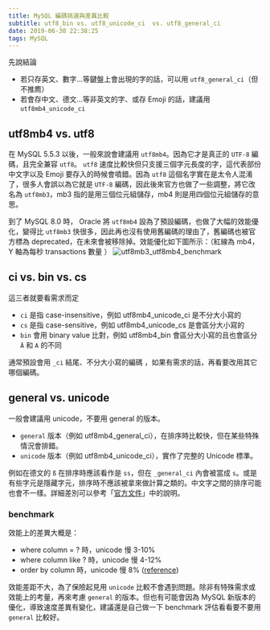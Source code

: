 ```yaml
---
title: MySQL 編碼挑選與差異比較
subtitle: utf8_bin vs. utf8_unicode_ci  vs. utf8_general_ci
date: 2019-06-30 22:38:25
tags: MySQL
---
```


先說結論
- 若只存英文、數字...等鍵盤上會出現的字的話，可以用 `utf8_general_ci`（但不推廌）
- 若會存中文、德文...等非英文的字、或存 Emoji 的話，建議用  `utf8mb4_unicode_ci`

## utf8mb4 vs. utf8

在 MySQL 5.5.3 以後，一般來說會建議用 `utf8mb4`。因為它才是真正的 `UTF-8` 編碼，且完全兼容 `utf8`。 `utf8` 速度比較快但只支援三個字元長度的字，這代表部份中文字以及 Emoji 要存入的時候會噴錯。因為 `utf8` 這個名字實在是太令人混淆了，很多人會誤以為它就是 `UTF-8` 編碼，因此後來官方也做了一些調整，將它改名為 `utf8mb3`，mb3 指的是用三個位元組儲存，mb4 則是用四個位元組儲存的意思。

到了 MySQL 8.0 時， Oracle 將 `utf8mb4` 設為了預設編碼，也做了大幅的效能優化，變得比 `utf8mb3` 快很多，因此再也沒有使用舊編碼的理由了，舊編碼也被官方標為 deprecated，在未來會被移除掉。效能優化如下圖所示：（紅線為 mb4，Y 軸為每秒 transactions 數量	）
![utf8mb3_utf8mb4_benchmark](/blog/imgs/mysql/utf8mb3_utf8mb4_benchmark.jpeg)


## ci vs. bin vs. cs

這三者就要看需求而定
- `ci` 是指 case-insensitive，例如 utf8mb4_unicode_ci 是不分大小寫的
- `cs` 是指 case-sensitive，例如 utf8mb4_unicode_cs 是會區分大小寫的
- `bin` 會用 binary value 比對，例如 utf8mb4_bin 會區分大小寫的且也會區分 `Ä` 和 `A` 的不同

通常預設會用 `_ci` 結尾、不分大小寫的編碼 ，如果有需求的話，再看要改用其它哪個編碼。


## general vs. unicode

一般會建議用 unicode，不要用 general 的版本。
- `general` 版本（例如 utf8mb4_general_ci），在排序時比較快，但在某些特殊情況會排錯。
- `unicode` 版本（例如 utf8mb4_unicode_ci），實作了完整的 Unicode 標準。

例如在德文的 `ß` 在排序時應該看作是 `ss`，但在 `_general_ci` 內會被當成 `s`。或是有些字元是隱藏字元，排序時不應該被拿來做計算之類的。中文字之間的排序可能也會不一樣。詳細差別可以參考「[官方文件](https://dev.mysql.com/doc/refman/8.0/en/charset-unicode-sets.html#charset-unicode-sets-general-versus-unicode)」中的說明。

### benchmark

效能上的差異大概是：
- where column = ? 時，unicode 慢 3-10%
- where column like ? 時，unicode 慢 4-12%
- order by column 時，unicode 慢 8%
([reference](
https://stackoverflow.com/a/15170166/2131983))

效能差距不大，為了保險起見用 `unicode` 比較不會遇到問題。除非有特殊需求或效能上的考量，再來考慮 `general` 的版本。但也有可能會因為 MySQL 新版本的優化，導致速度差異有變化，建議還是自己做一下 benchmark 評估看看要不要用 `general` 比較好。
